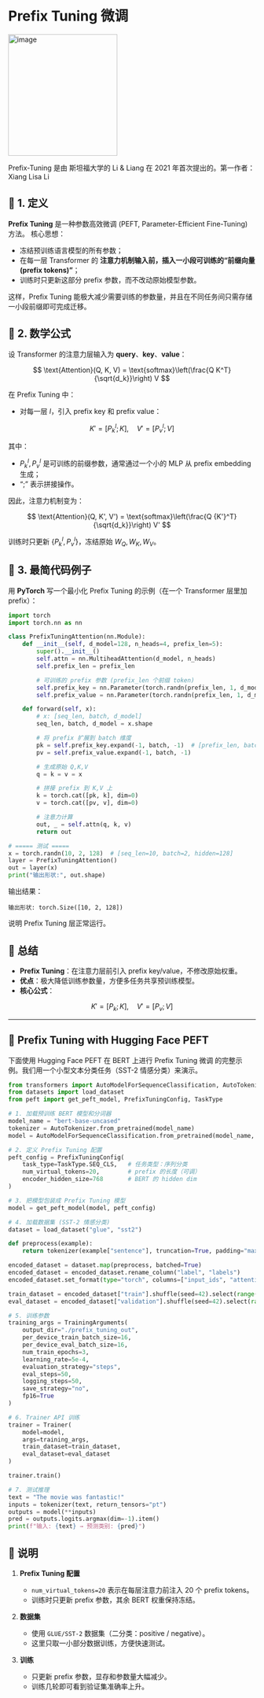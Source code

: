 # Prefix Tuning 微调
<img width="222" height="247" alt="image" src="https://github.com/user-attachments/assets/0658e1c3-7158-4f8e-b727-6eb6b6b512a4" />
 
Prefix-Tuning 是由 斯坦福大学的 Li & Liang 在 2021 年首次提出的。第一作者：Xiang Lisa Li

## 📖 1. 定义

**Prefix Tuning** 是一种参数高效微调 (PEFT, Parameter-Efficient Fine-Tuning) 方法。
核心思想：

* 冻结预训练语言模型的所有参数；
* 在每一层 Transformer 的 **注意力机制输入前，插入一小段可训练的“前缀向量 (prefix tokens)”**；
* 训练时只更新这部分 prefix 参数，而不改动原始模型参数。

这样，Prefix Tuning 能极大减少需要训练的参数量，并且在不同任务间只需存储一小段前缀即可完成迁移。



## 📖 2. 数学公式

设 Transformer 的注意力层输入为 **query**、**key**、**value**：

$$
\text{Attention}(Q, K, V) = \text{softmax}\left(\frac{Q K^T}{\sqrt{d_k}}\right) V
$$

在 Prefix Tuning 中：

* 对每一层 $l$，引入 prefix key 和 prefix value：

$$
K' = [P_k^l; K], \quad V' = [P_v^l; V]
$$

其中：

* $P_k^l, P_v^l$ 是可训练的前缀参数，通常通过一个小的 MLP 从 prefix embedding 生成；
* “;” 表示拼接操作。

因此，注意力机制变为：

$$
\text{Attention}(Q, K', V') = \text{softmax}\left(\frac{Q {K'}^T}{\sqrt{d_k}}\right) V'
$$

训练时只更新 $\{P_k^l, P_v^l\}$，冻结原始 $W_Q, W_K, W_V$。


## 📖 3. 最简代码例子

用 **PyTorch** 写一个最小化 Prefix Tuning 的示例（在一个 Transformer 层里加 prefix）：

```python
import torch
import torch.nn as nn

class PrefixTuningAttention(nn.Module):
    def __init__(self, d_model=128, n_heads=4, prefix_len=5):
        super().__init__()
        self.attn = nn.MultiheadAttention(d_model, n_heads)
        self.prefix_len = prefix_len

        # 可训练的 prefix 参数 (prefix_len 个前缀 token)
        self.prefix_key = nn.Parameter(torch.randn(prefix_len, 1, d_model))
        self.prefix_value = nn.Parameter(torch.randn(prefix_len, 1, d_model))

    def forward(self, x):
        # x: [seq_len, batch, d_model]
        seq_len, batch, d_model = x.shape

        # 将 prefix 扩展到 batch 维度
        pk = self.prefix_key.expand(-1, batch, -1)  # [prefix_len, batch, d_model]
        pv = self.prefix_value.expand(-1, batch, -1)

        # 生成原始 Q,K,V
        q = k = v = x

        # 拼接 prefix 到 K,V 上
        k = torch.cat([pk, k], dim=0)
        v = torch.cat([pv, v], dim=0)

        # 注意力计算
        out, _ = self.attn(q, k, v)
        return out

# ===== 测试 =====
x = torch.randn(10, 2, 128)  # [seq_len=10, batch=2, hidden=128]
layer = PrefixTuningAttention()
out = layer(x)
print("输出形状:", out.shape)
```

输出结果：

```
输出形状: torch.Size([10, 2, 128])
```

说明 Prefix Tuning 层正常运行。



## 📖 总结

* **Prefix Tuning**：在注意力层前引入 prefix key/value，不修改原始权重。
* **优点**：极大降低训练参数量，方便多任务共享预训练模型。
* **核心公式**：

$$
K' = [P_k; K], \quad V' = [P_v; V]
$$

---


## 📖 Prefix Tuning with Hugging Face PEFT
下面使用 Hugging Face PEFT 在 BERT 上进行 Prefix Tuning 微调 的完整示例。我们用一个小型文本分类任务（SST-2 情感分类）来演示。  
```python
from transformers import AutoModelForSequenceClassification, AutoTokenizer, TrainingArguments, Trainer
from datasets import load_dataset
from peft import get_peft_model, PrefixTuningConfig, TaskType

# 1. 加载预训练 BERT 模型和分词器
model_name = "bert-base-uncased"
tokenizer = AutoTokenizer.from_pretrained(model_name)
model = AutoModelForSequenceClassification.from_pretrained(model_name, num_labels=2)

# 2. 定义 Prefix Tuning 配置
peft_config = PrefixTuningConfig(
    task_type=TaskType.SEQ_CLS,   # 任务类型：序列分类
    num_virtual_tokens=20,        # prefix 的长度（可调）
    encoder_hidden_size=768       # BERT 的 hidden dim
)

# 3. 把模型包装成 Prefix Tuning 模型
model = get_peft_model(model, peft_config)

# 4. 加载数据集 (SST-2 情感分类)
dataset = load_dataset("glue", "sst2")

def preprocess(example):
    return tokenizer(example["sentence"], truncation=True, padding="max_length", max_length=128)

encoded_dataset = dataset.map(preprocess, batched=True)
encoded_dataset = encoded_dataset.rename_column("label", "labels")
encoded_dataset.set_format(type="torch", columns=["input_ids", "attention_mask", "labels"])

train_dataset = encoded_dataset["train"].shuffle(seed=42).select(range(2000))  # 小样本演示
eval_dataset = encoded_dataset["validation"].shuffle(seed=42).select(range(500))

# 5. 训练参数
training_args = TrainingArguments(
    output_dir="./prefix_tuning_out",
    per_device_train_batch_size=16,
    per_device_eval_batch_size=16,
    num_train_epochs=3,
    learning_rate=5e-4,
    evaluation_strategy="steps",
    eval_steps=50,
    logging_steps=50,
    save_strategy="no",
    fp16=True
)

# 6. Trainer API 训练
trainer = Trainer(
    model=model,
    args=training_args,
    train_dataset=train_dataset,
    eval_dataset=eval_dataset
)

trainer.train()

# 7. 测试推理
text = "The movie was fantastic!"
inputs = tokenizer(text, return_tensors="pt")
outputs = model(**inputs)
pred = outputs.logits.argmax(dim=-1).item()
print(f"输入: {text} → 预测类别: {pred}")
```


## 📖 说明

1. **Prefix Tuning 配置**

   * `num_virtual_tokens=20` 表示在每层注意力前注入 20 个 prefix tokens。
   * 训练时只更新 prefix 参数，其余 BERT 权重保持冻结。

2. **数据集**

   * 使用 `GLUE/SST-2` 数据集（二分类：positive / negative）。
   * 这里只取一小部分数据训练，方便快速测试。

3. **训练**

   * 只更新 prefix 参数，显存和参数量大幅减少。
   * 训练几轮即可看到验证集准确率上升。

